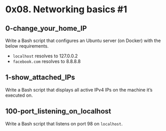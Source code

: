 # 0x08. Networking basics #1

## 0-change_your_home_IP
Write a Bash script that configures an Ubuntu server (on Docker) with the below requirements.
- `localhost` resolves to 127.0.0.2
- `facebook.com` resolves to 8.8.8.8

## 1-show_attached_IPs
Write a Bash script that displays all active IPv4 IPs on the machine it’s executed on.

## 100-port_listening_on_localhost
Write a Bash script that listens on port 98 on `localhost`.
